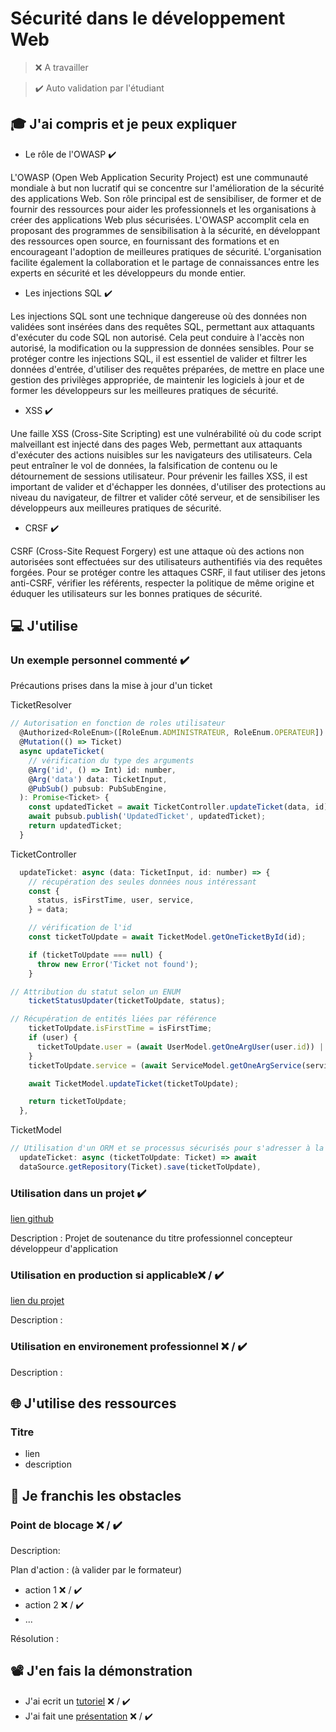 # Sécurité dans le développement Web

> ❌ A travailler

> ✔️ Auto validation par l'étudiant

## 🎓 J'ai compris et je peux expliquer

- Le rôle de l'OWASP ✔️

L'OWASP (Open Web Application Security Project) est une communauté mondiale à but non lucratif qui se concentre sur l'amélioration de la sécurité des applications Web. Son rôle principal est de sensibiliser, de former et de fournir des ressources pour aider les professionnels et les organisations à créer des applications Web plus sécurisées. L'OWASP accomplit cela en proposant des programmes de sensibilisation à la sécurité, en développant des ressources open source, en fournissant des formations et en encourageant l'adoption de meilleures pratiques de sécurité. L'organisation facilite également la collaboration et le partage de connaissances entre les experts en sécurité et les développeurs du monde entier.

- Les injections SQL ✔️

Les injections SQL sont une technique dangereuse où des données non validées sont insérées dans des requêtes SQL, permettant aux attaquants d'exécuter du code SQL non autorisé. Cela peut conduire à l'accès non autorisé, la modification ou la suppression de données sensibles. Pour se protéger contre les injections SQL, il est essentiel de valider et filtrer les données d'entrée, d'utiliser des requêtes préparées, de mettre en place une gestion des privilèges appropriée, de maintenir les logiciels à jour et de former les développeurs sur les meilleures pratiques de sécurité.

- XSS ✔️

Une faille XSS (Cross-Site Scripting) est une vulnérabilité où du code script malveillant est injecté dans des pages Web, permettant aux attaquants d'exécuter des actions nuisibles sur les navigateurs des utilisateurs. Cela peut entraîner le vol de données, la falsification de contenu ou le détournement de sessions utilisateur. Pour prévenir les failles XSS, il est important de valider et d'échapper les données, d'utiliser des protections au niveau du navigateur, de filtrer et valider côté serveur, et de sensibiliser les développeurs aux meilleures pratiques de sécurité.

- CRSF ✔️

CSRF (Cross-Site Request Forgery) est une attaque où des actions non autorisées sont effectuées sur des utilisateurs authentifiés via des requêtes forgées. Pour se protéger contre les attaques CSRF, il faut utiliser des jetons anti-CSRF, vérifier les référents, respecter la politique de même origine et éduquer les utilisateurs sur les bonnes pratiques de sécurité.

## 💻 J'utilise

### Un exemple personnel commenté ✔️

Précautions prises dans la mise à jour d'un ticket

TicketResolver

```javascript
// Autorisation en fonction de roles utilisateur
  @Authorized<RoleEnum>([RoleEnum.ADMINISTRATEUR, RoleEnum.OPERATEUR])
  @Mutation(() => Ticket)
  async updateTicket(
    // vérification du type des arguments
    @Arg('id', () => Int) id: number,
    @Arg('data') data: TicketInput,
    @PubSub() pubsub: PubSubEngine,
  ): Promise<Ticket> {
    const updatedTicket = await TicketController.updateTicket(data, id);
    await pubsub.publish('UpdatedTicket', updatedTicket);
    return updatedTicket;
  }
```
TicketController
```javascript
  updateTicket: async (data: TicketInput, id: number) => {
    // récupération des seules données nous intéressant
    const {
      status, isFirstTime, user, service,
    } = data;

    // vérification de l'id
    const ticketToUpdate = await TicketModel.getOneTicketById(id);

    if (ticketToUpdate === null) {
      throw new Error('Ticket not found');
    }

// Attribution du statut selon un ENUM
    ticketStatusUpdater(ticketToUpdate, status);

// Récupération de entités liées par référence
    ticketToUpdate.isFirstTime = isFirstTime;
    if (user) {
      ticketToUpdate.user = (await UserModel.getOneArgUser(user.id)) || null;
    }
    ticketToUpdate.service = (await ServiceModel.getOneArgService(service.id)) || null;

    await TicketModel.updateTicket(ticketToUpdate);

    return ticketToUpdate;
  },
```

TicketModel

```javascript
// Utilisation d'un ORM et se processus sécurisés pour s'adresser à la base de donnée
  updateTicket: async (ticketToUpdate: Ticket) => await
  dataSource.getRepository(Ticket).save(ticketToUpdate),
```

### Utilisation dans un projet ✔️

[lien github](https://github.com/WildCodeSchool/2209-wns-adleman-bordolamif)

Description : Projet de soutenance du titre professionnel concepteur développeur d'application
### Utilisation en production si applicable❌ / ✔️

[lien du projet](...)

Description :

### Utilisation en environement professionnel ❌ / ✔️

Description :

## 🌐 J'utilise des ressources

### Titre

- lien
- description

## 🚧 Je franchis les obstacles

### Point de blocage ❌ / ✔️

Description:

Plan d'action : (à valider par le formateur)

- action 1 ❌ / ✔️
- action 2 ❌ / ✔️
- ...

Résolution :

## 📽️ J'en fais la démonstration

- J'ai ecrit un [tutoriel](...) ❌ / ✔️
- J'ai fait une [présentation](...) ❌ / ✔️
